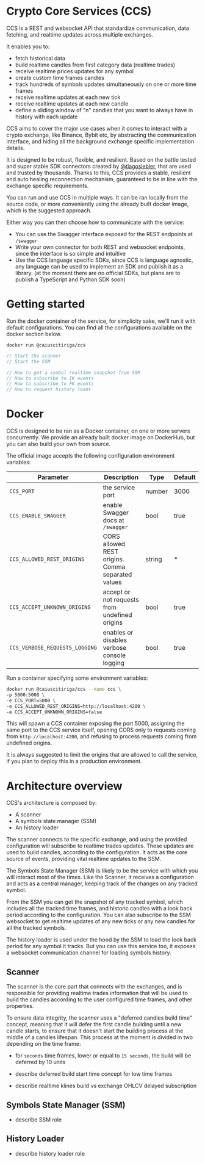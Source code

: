 # Crypto Core Services (CCS)

CCS is a REST and websocket API that standardize communication, data fetching,
and realtime updates across multiple exchanges.

It enables you to:

- fetch historical data
- build realtime candles from first category data (realtime trades)
- receive realtime prices updates for any symbol
- create custom time frames candles
- track hundreds of symbols updates simultaneously on one or more time frames
- receive realtime updates at each new tick
- receive realtime updates at each new candle
- define a sliding window of "n" candles that you want to always have in history with each update

CCS aims to cover the major use cases when it comes to interact with a crypto exchange, like
Binance, Bybit etc, by abstracting the communication interface, and hiding all the background
exchange specific implementation details.

It is designed to be robust, flexible, and resilient. Based on the battle tested
and super stable SDK connectors created by [@tiagosiebler](https://github.com/tiagosiebler),
that are used and trusted by thousands.
Thanks to this, CCS provides a stable, resilient and auto healing reconnection mechanism,
guaranteed to be in line with the exchange specific requirements.

You can run and use CCS in multiple ways. It can be ran locally from the source code, or more conveniently using the
already built docker image, which is the suggested approach.

Either way you can then choose how to communicate with the service:

- You can use the Swagger interface exposed for the REST endpoints at `/swagger`
- Write your own connector for both REST and websocket endpoints, since the interface is so simple and intuitive
- Use the CCS language specific SDKs, since CCS is language agnostic, any language
  can be used to implement an SDK and publish it as a library. (at the moment there are no official SDKs, but plans
  are to publish a TypeScript and Python SDK soon)

# Getting started

Run the docker container of the service, for simplicity sake, we'll run it with default configurations. You can
find all the configurations available on the docker section below.

```
docker run @caiuscitiriga/ccs
```

```ts
// Start the scanner
// Start the SSM

// How to get a symbol realtime snapshot from SSM
// How to subscribe to IK events
// How to subscribe to FK events
// How to request history loads
```

# Docker

CCS is designed to be ran as a Docker container, on one or more servers concurrently. We provide an already
built docker image on DockerHub, but you can also build your own from source.

The official image accepts the following configuration environment variables:

| Parameter                      | Description                                       | Type   | Default |
| ------------------------------ | ------------------------------------------------- | ------ | ------- |
| `CCS_PORT`                     | the service port                                  | number | 3000    |
| `CCS_ENABLE_SWAGGER`           | enable Swagger docs at `/swagger`                 | bool   | true    |
| `CCS_ALLOWED_REST_ORIGINS`     | CORS allowed REST origins. Comma separated values | string | \*      |
| `CCS_ACCEPT_UNKNOWN_ORIGINS`   | accept or not requests from undefined origins     | bool   | true    |
| `CCS_VERBOSE_REQUESTS_LOGGING` | enables or disables verbose console logging       | bool   | true    |

Run a container specifying some environment variables:

```sh
docker run @caiuscitiriga/ccs --name ccs \
-p 5000:5000 \
-e CCS_PORT=5000 \
-e CCS_ALLOWED_REST_ORIGINS=http://localhost:4200 \
-e CCS_ACCEPT_UNKNOWN_ORIGINS=false
```

This will spawn a CCS container exposing the port 5000, assigning the same port to the CCS
service itself, opening CORS only to requests coming from `http://localhost:4200`, and refusing
to process requests coming from undefined origins.

It is always suggested to limit the origins that are allowed to call the service, if you
plan to deploy this in a production environment.

# Architecture overview

CCS's architecture is composed by:

- A scanner
- A symbols state manager (SSM)
- An history loader

The scanner connects to the specific exchange, and using the provided configuration will subscribe to realtime
trades updates. These updates are used to build candles, according to the configuration.
It acts as the core source of events, providing vital realtime updates to the SSM.

The Symbols State Manager (SSM) is likely to be the service with which you will interact most of the times.
Like the Scanner, it receives a configuration and acts as a central manager, keeping track of the changes on any tracked symbol.

From the SSM you can get the snapshot of any tracked symbol, which includes all the tracked time frames, and historic candles
with a look back period according to the configuration. You can also subscribe to the SSM websocket to get realtime updates
of any new ticks or any new candles for all the tracked symbols.

The history loader is used under the hood by the SSM to load the look back period for any symbol it tracks.
But you can use this service too, it exposes a websocket communication channel for loading symbols history.

## Scanner

The scanner is the core part that connects with the exchanges, and is responsible
for providing realtime trades information that will be used to build the candles
according to the user configured time frames, and other properties.

To ensure data integrity, the scanner uses a "deferred candles build time" concept,
meaning that it will defer the first candle building until a new candle starts,
to ensure that it doesn't start the building process at the middle of a candles
lifespan. This process at the moment is divided in two depending on the time frame:

- for `seconds` time frames, lower or equal to `15 seconds`, the build will be
  deferred by 10 units

- describe deferred build start time concept for low time frames
- describe realtime klines build vs exchange OHLCV delayed subscription

## Symbols State Manager (SSM)

- describe SSM role

## History Loader

- describe history loader role
